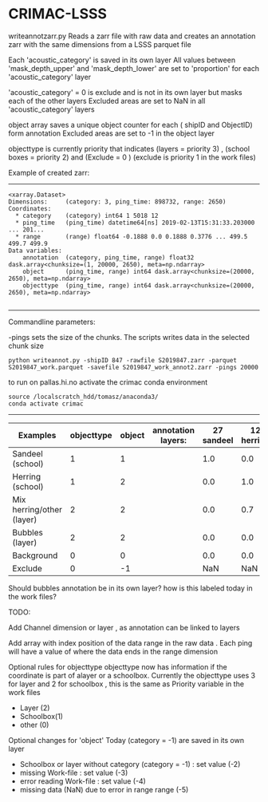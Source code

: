 # CRIMAC-LSSS

writeannotzarr.py
Reads a zarr file with raw data and creates an annotation zarr with the same dimensions from a LSSS parquet file

Each 'acoustic_category' is saved in its own layer
All values between 'mask_depth_upper' and 'mask_depth_lower' are set to 'proportion' for each 'acoustic_category' layer

'acoustic_category' = 0 is exclude and is not in its own layer but masks each of the other layers
Excluded areas are set to NaN in all 'acoustic_category' layers 


object array saves a unique object counter for each ( shipID and ObjectID) form annotation
Excluded areas are set to -1 in the object layer

objecttype is currently priority that indicates (layers = priority 3) , (school boxes = priority 2) and (Exclude = 0 )
(exclude is priority 1 in the work files) 


Example of created zarr:
________________________

```
<xarray.Dataset>
Dimensions:     (category: 3, ping_time: 898732, range: 2650)
Coordinates:
  * category    (category) int64 1 5018 12
  * ping_time   (ping_time) datetime64[ns] 2019-02-13T15:31:33.203000 ... 201...
  * range       (range) float64 -0.1888 0.0 0.1888 0.3776 ... 499.5 499.7 499.9
Data variables:
    annotation  (category, ping_time, range) float32 dask.array<chunksize=(1, 20000, 2650), meta=np.ndarray>
    object      (ping_time, range) int64 dask.array<chunksize=(20000, 2650), meta=np.ndarray>
    objecttype  (ping_time, range) int64 dask.array<chunksize=(20000, 2650), meta=np.ndarray>
    
```
________________________




Commandline parameters:

 -pings  sets the size of the chunks. The scripts writes data in the selected chunk size

```
python writeannot.py -shipID 847 -rawfile S2019847.zarr -parquet S2019847_work.parquet -savefile S2019847_work_annot2.zarr -pings 20000
```

to run on pallas.hi.no activate the crimac conda environment
```
source /localscratch_hdd/tomasz/anaconda3/
conda activate crimac
```
________________________


| Examples                  |objecttype| object | annotation layers:| 27 sandeel | 12 herring | 1 other | bubbles | 
| -------------             |--------  | ------ |     ----          |    ---     |    ---     |   ---   |   ---   |
| Sandeel (school)          | 1        |   1    |                   |  1.0       |     0.0    |   0.0   |   0.0   |
| Herring (school)          | 1        |   2    |                   |  0.0       |     1.0    |   0.0   |   0.0   |
| Mix herring/other (layer) | 2        |   2    |                   |  0.0       |     0.7    |   0.3   |   0.0   |
| Bubbles (layer)           | 2        |   2    |                   |  0.0       |     0.0    |   0.0   |   1.0   |
| Background                | 0        |   0    |                   |  0.0       |     0.0    |   0.0   |   0.0   |
| Exclude                   | 0        |  -1    |                   |  NaN       |     NaN    |   NaN   |   NaN   |

Should bubbles annotation be in its own layer? how is this labeled today in the work files?

TODO:

Add Channel dimension or layer , as annotation can be linked to layers

Add array with index position of the data range in the raw data . Each ping will have a value of where the data ends in the range dimension

Optional rules for objecttype
objecttype now has information if the coordinate is part of alayer or a schoolbox.
Currently the objecttype uses 3 for layer and 2 for schoolbox , this is the same as Priority variable in the work files
- Layer (2)
- Schoolbox(1)
- other (0)

 
Optional changes for  'object'
Today (category = -1) are saved in its own layer
- Schoolbox or layer without category (category = -1) : set value (-2)
- missing Work-file  : set value (-3)
- error reading Work-file  : set value (-4)
- missing data (NaN) due to error in range range (-5)
